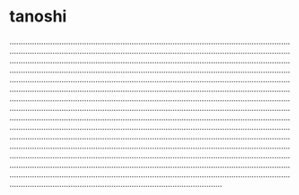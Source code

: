 # tanoshi
..................................................................................................................................................................................................................................................................................................................................................................................................................................................................................................................................................................................................................................................................................................................................................................................................................................................................................................................................................................................................................................................................................................................................................................................................................................................................................................................................................................................................................................................................................................................................................................................................................................................................................................................................................................................................................................................................................................................................................................................................................................